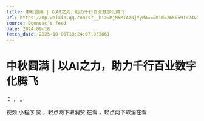 ```yaml
---
title: 中秋圆满 | 以AI之力，助力千行百业数字化腾飞
url: https://mp.weixin.qq.com/s?__biz=MjM5MTAzNjYyMA==&mid=2650591824&idx=1&sn=0aec36d53820b4ab0235c89f535d1036
source: Doonsec's feed
date: 2024-09-18
fetch_date: 2025-10-06T18:24:07.052661
---
```


# 中秋圆满 | 以AI之力，助力千行百业数字化腾飞

：
，
。

视频
小程序
赞
，轻点两下取消赞
在看
，轻点两下取消在看